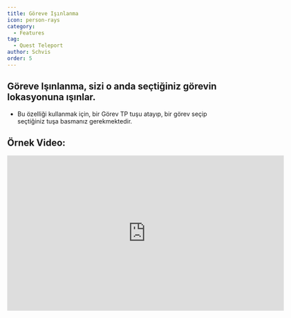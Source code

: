 ```yaml
---
title: Göreve Işınlanma
icon: person-rays
category:
  - Features
tag:
  - Quest Teleport
author: Schvis
order: 5
---
```


## Göreve Işınlanma, sizi o anda seçtiğiniz görevin lokasyonuna ışınlar.
- Bu özelliği kullanmak için, bir Görev TP tuşu atayıp, bir görev seçip seçtiğiniz tuşa basmanız gerekmektedir.

## Örnek Video:

<div class="iframe-container"><iframe width="640" height="360" src="https://www.youtube.com/embed/HNdQu39G2Tc?list=PL5eI1Tb64p56g27qfYk7VuFTz4FK6YrKa" title="Korepi - QuestTP" frameborder="0" allow="accelerometer; autoplay; clipboard-write; encrypted-media; gyroscope; picture-in-picture; web-share" allowfullscreen></iframe></div>
